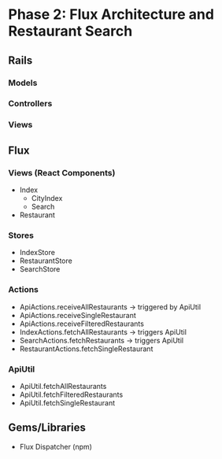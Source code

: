 # Phase 2: Flux Architecture and Restaurant Search

## Rails
### Models

### Controllers

### Views

## Flux
### Views (React Components)
* Index
  - CityIndex
  - Search
* Restaurant

### Stores
* IndexStore
* RestaurantStore
* SearchStore

### Actions
* ApiActions.receiveAllRestaurants -> triggered by ApiUtil
* ApiActions.receiveSingleRestaurant
* ApiActions.receiveFilteredRestaurants
* IndexActions.fetchAllRestaurants -> triggers ApiUtil
* SearchActions.fetchRestaurants -> triggers ApiUtil
* RestaurantActions.fetchSingleRestaurant

### ApiUtil
* ApiUtil.fetchAllRestaurants
* ApiUtil.fetchFilteredRestaurants
* ApiUtil.fetchSingleRestaurant

## Gems/Libraries
* Flux Dispatcher (npm)
